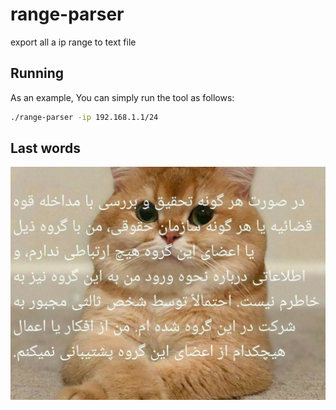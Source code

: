 # range-parser
export all a ip range to text file

## Running 

As an example, You can simply run the tool as follows:

```bash
./range-parser -ip 192.168.1.1/24
```

## Last words

<img src="https://raw.githubusercontent.com/0x187/ClearText/main/68747470733a2f2f692e696d6775722e636f6d2f774d34553835682e6a7067.jpg">

